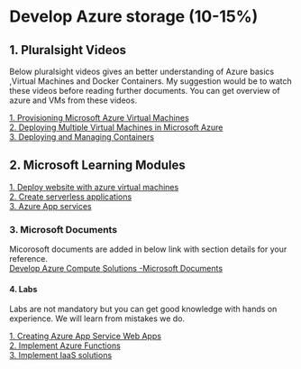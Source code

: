 <h1>Develop Azure storage (10-15%)</h1>

<h2>1. Pluralsight Videos</h2>
<p>Below pluralsight videos gives an better understanding of Azure basics ,Virtual Machines and Docker Containers. My suggestion would be to watch these videos before reading further documents. You can get overview of azure and VMs from these videos. 
  
<a href='https://app.pluralsight.com/library/courses/microsoft-azure-virtual-machines-provisioning/table-of-contents'>1. Provisioning Microsoft Azure Virtual Machines </a><br>
<a href='https://app.pluralsight.com/library/courses/microsoft-azure-deploying-multiple-virtual-machines/table-of-contents'>2. Deploying Multiple Virtual Machines in Microsoft Azure </a><br>
<a href='https://app.pluralsight.com/library/courses/microsoft-azure-containers-deploying-managing/table-of-contents'>3. Deploying and Managing Containers </a><br>

<h2>2. Microsoft Learning Modules</h3>
<a href='https://docs.microsoft.com/en-au/learn/paths/deploy-a-website-with-azure-virtual-machines/'>1. Deploy website with azure virtual machines</a><br>
<a href='https://docs.microsoft.com/en-au/learn/paths/create-serverless-applications/'>2. Create serverless applications</a><br>
<a href='https://docs.microsoft.com/en-au/learn/paths/deploy-a-website-with-azure-app-service/'>3. Azure App services</a><br>

<h3>3. Microsoft Documents</h3>
Micorosoft documents are added in below link with section details for your reference. <br>
<a href='https://github.com/JasmineJohn91/az-204-prep/blob/master/01.Develop%20Azure%20Compute%20Solutions/MS%20Documents.md'>Develop Azure Compute Solutions -Microsoft Documents </a></br>

<h4>4. Labs</h3>
Labs are not mandatory but you can get good knowledge with hands on experience. We will learn from mistakes we do.

<a href='https://microsoftlearning.github.io/AZ-204-DevelopingSolutionsforMicrosoftAzure/Instructions/Labs/AZ-204_01_lab.html'>1. Creating Azure App Service Web Apps</a><br>
<a href='https://microsoftlearning.github.io/AZ-204-DevelopingSolutionsforMicrosoftAzure/Instructions/Labs/AZ-204_02_lab.html'>2. Implement Azure Functions</a><br>
<a href='https://microsoftlearning.github.io/AZ-204-DevelopingSolutionsforMicrosoftAzure/Instructions/Labs/AZ-204_05_lab.html'>3. Implement IaaS solutions</a><br>

